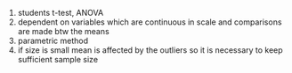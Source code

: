 1. students t-test, ANOVA
2. dependent on variables which are continuous in scale and comparisons are made btw the means
3. parametric method
4. if size is small mean is affected by the outliers so it is necessary to keep sufficient sample size 